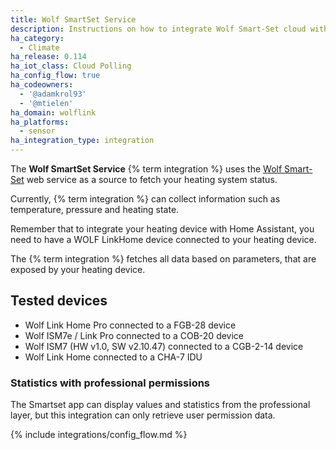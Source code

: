 ```yaml
---
title: Wolf SmartSet Service
description: Instructions on how to integrate Wolf Smart-Set cloud within Home Assistant.
ha_category:
  - Climate
ha_release: 0.114
ha_iot_class: Cloud Polling
ha_config_flow: true
ha_codeowners:
  - '@adamkrol93'
  - '@mtielen'
ha_domain: wolflink
ha_platforms:
  - sensor
ha_integration_type: integration
---
```


The **Wolf SmartSet Service** {% term integration %} uses the [Wolf Smart-Set](https://www.wolf-smartset.com/) web service as a source to fetch your heating system status.

Currently, {% term integration %} can collect information such as temperature, pressure and heating state.

Remember that to integrate your heating device with Home Assistant, you need to have a WOLF LinkHome device connected to your heating device.

The {% term integration %} fetches all data based on parameters, that are exposed by your heating device.

## Tested devices

- Wolf Link Home Pro connected to a FGB-28 device
- Wolf ISM7e / Link Pro connected to a COB-20 device
- Wolf ISM7 (HW v1.0, SW v2.10.47) connected to a CGB-2-14 device
- Wolf Link Home connected to a CHA-7 IDU

### Statistics with professional permissions

The Smartset app can display values and statistics from the professional layer, but this integration can only retrieve user permission data.

{% include integrations/config_flow.md %}

